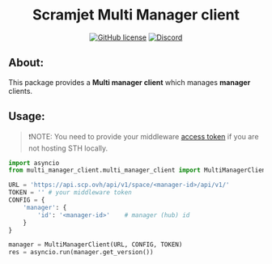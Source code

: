 <h1 align="center"><strong>Scramjet Multi Manager client</strong></h1>

<p align="center">
    <a href="https://github.com/scramjetorg/transform-hub/blob/HEAD/LICENSE"><img src="https://img.shields.io/github/license/scramjetorg/transform-hub?color=green&style=plastic" alt="GitHub license" /></a>
    <a href="https://scr.je/join-community-mg1"><img alt="Discord" src="https://img.shields.io/discord/925384545342201896?label=discord&style=plastic"></a>
</p>

## About:

This package provides a **Multi manager client** which manages **manager** clients.


## Usage:
> ❗NOTE: You need to provide your middleware [access token](https://docs.scramjet.org/platform/quick-start#step-1-set-up-the-environment) if you are not hosting STH locally.

```python
import asyncio
from multi_manager_client.multi_manager_client import MultiManagerClient

URL = 'https://api.scp.ovh/api/v1/space/<manager-id>/api/v1/'
TOKEN = '' # your middleware token
CONFIG = {
    'manager': {
        'id': '<manager-id>'    # manager (hub) id
    }
}

manager = MultiManagerClient(URL, CONFIG, TOKEN)
res = asyncio.run(manager.get_version())
```
